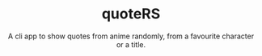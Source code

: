 <div align=center>
    <h1>quoteRS</h1>
</div>

<div align=center>
    <p>A cli app to show quotes from anime randomly, from a favourite character or a title.</p>
</div>

